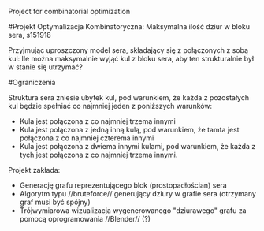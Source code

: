 Project for combinatorial optimization

#Projekt Optymalizacja Kombinatoryczna: Maksymalna ilość dziur w bloku sera, s151918

Przyjmując uproszczony model sera, składający się z połączonych z sobą kul: Ile można maksymalnie wyjąć kul z bloku sera, aby ten strukturalnie był w stanie się utrzymać?

#Ograniczenia

Struktura sera zniesie ubytek kul, pod warunkiem, że każda z pozostałych kul będzie spełniać co najmniej jeden z poniższych warunków:
  * Kula jest połączona z co najmniej trzema innymi
  * Kula jest połączona z jedną inną kulą, pod warunkiem, że tamta jest połączona z co najmniej czterema innymi
  * Kula jest połączona z dwiema innymi kulami, pod warunkiem, że każda z tych jest połączona z co najmniej trzema innymi.

Projekt zakłada: 
  * Generację grafu reprezentującego blok (prostopadłościan) sera
  * Algorytm typu //bruteforce// generujący dziury w grafie sera (otrzymany graf musi być spójny)
  * Trójwymiarowa wizualizacja wygenerowanego "dziurawego" grafu za pomocą oprogramowania //Blender// (?)
